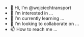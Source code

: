 - 👋 Hi, I’m @wojciechtransport
- 👀 I’m interested in ...
- 🌱 I’m currently learning ...
- 💞️ I’m looking to collaborate on ...
- 📫 How to reach me ...

<!---
wojciechtransport/wojciechtransport is a ✨ special ✨ repository because its `README.md` (this file) appears on your GitHub profile.
You can click the Preview link to take a look at your changes.
--->
